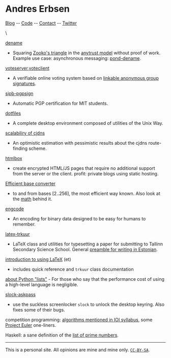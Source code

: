 <meta http-equiv="Content-Type" content="text/html;charset=UTF-8">
<meta name="robots" content="noindex,follow" />

# Andres Erbsen

[Blog](/blog/) -- [Code](https://github.com/andres-erbsen?tab=repositories) -- [Contact](/contact/) -- [Twitter](https://twitter.com/andreserbsen)

\

[dename](https://github.com/andres-erbsen/dename)
 - Squaring [Zooko's triangle] in the [anytrust model] without proof of work. Example use case: asynchronous messaging: [pond-dename](https://github.com/andres-erbsen/pond).

[voteserver](https://github.com/andres-erbsen/voteserver),[voteclient](https://github.com/andres-erbsen/voteclient)
 - A verifiable online voting system based on [linkable anonymous group signatures](https://github.com/andres-erbsen/LSAGS).

[sipb-pgpsign](https://github.com/andres-erbsen/sipb-pgpsign)
 - Automatic PGP certification for MIT students.

[dotfiles](https://github.com/andres-erbsen/cogs)
 - A complete desktop environment composed of utilities of the Unix Way.

[scalabiliry of cjdns](https://github.com/andres-erbsen/cjdns-estimate)
 - An optimistic estimation with pessimistic results about the cjdns route-finding scheme.

[htmlbox](https://github.com/andres-erbsen/htmlbox)
 - create encrypted HTML/JS pages that require no additional support from the server or the client. profit: private blogs using static hosting.

[Efficient base converter](https://github.com/andres-erbsen/baseconvert)
 - to and from bases $[2..256]$, the most efficient way known. Also look at the [math](./ambn/) behind it.

[engcode](https://github.com/andres-erbsen/engcode)
 - An encoding for binary data designed to be easy for humans to remember.

[latex-trkuur](https://github.com/andres-erbsen/trkuur)
 - LaTeX class and utilities for typesetting a paper for submitting to Tallinn Secondary Science School. General [preamble for writing in Estonian](https://gist.github.com/1993327).

[introduction to using LaTeX](https://128.titanpad.com/latex) (et)
 - includes quick reference and `trkuur` class documentation

[about Python "lists"](https://github.com/andres-erbsen/pylist) - For those who say that the performance cost of using a high-level language is negligible.

[slock-askpass](https://github.com/andres-erbsen/slock/)
 - use the suckless screenlocker `slock` to unlock the desktop keyring. Also fixes some of their bugs.

competition programming: [algorithms mentioned in IOI syllabus](https://github.com/andres-erbsen/ioisyl), some [Project Euler](https://github.com/andres-erbsen/projecteuler) one-liners.

Haskell: a sane definition of the [list of prime numbers](https://github.com/andres-erbsen/projecteuler/blob/master/Primes.hs).


-------------
This is a personal site. All opinions are mine and mine only. [`CC-BY-SA`](/copyright/).

[Zooko's triangle]: http://en.wikipedia.org/wiki/Zooko's_triangle
[anytrust model]: chrome-extension://oemmndcbldboiebfnladdacbdfmadadm/http://dedis.cs.yale.edu/dissent/papers/eurosec12.pdf
